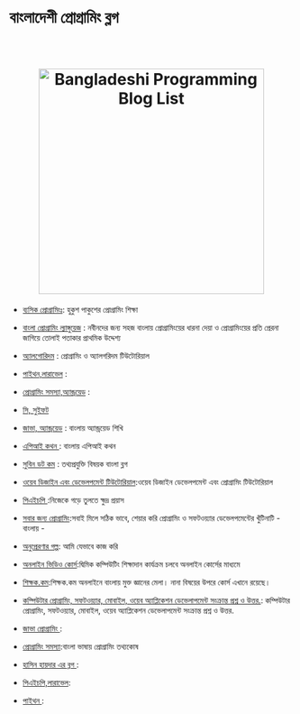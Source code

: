 # বাংলাদেশী প্রোগ্রামিং ব্লগ 

<h1 align="center">
	<br>
	<img width="400" src="https://androbees.files.wordpress.com/2017/06/deshi_blog.jpg?w=723" alt="Bangladeshi Programming Blog List">
	<br>
</h1>


  * [ব্যসিক প্রোগ্রামিংঃ]( http://hukush-pakush.com/): হুকুশ পাকুশের প্রোগ্রামিং শিক্ষা

   * [বাংলা প্রোগ্রামিং ল্যাঙ্গুয়েজ](http://potaka.io/) : নবীনদের জন্য সহজ বাংলায় প্রোগ্রামিংয়ের ধারনা দেয়া ও প্রোগ্রামিংয়ের প্রতি প্রেরনা জাগিয়ে তোলাই পতাকার প্রাথমিক উদ্দেশ্য
   
   * [অ্যালগোরিদম](http://www.shafaetsplanet.com/planetcoding/) : প্রোগ্রামিং ও অ্যালগরিদম টিউটোরিয়াল
   
   * [পাইথন,লারাভেল](http://masnun.com/tutorials) : 
   
   * [প্রোগ্রামিং সমস্যা,অ্যান্ড্রয়েড](http://hellohasan.com/) : 
   
   * [সি, সুইফট](http://jakir.me/) 
   
   * [জাভা, অ্যান্ড্রয়েড](http://mrubel.com/androidlime/) : বাংলায় অ্যান্ড্রয়েড শিখি
   
   * [এপিআই কথন ](http://apikothon.com/) : বাংলায় এপিআই কথন
   
   * [সুবিন ডট কম](http://subeen.com/) : তথ্যপ্রযুক্তি বিষয়ক বাংলা ব্লগ
   
   * [ওয়েব ডিজাইন এবং ডেভেলপমেন্ট টিউটোরিয়াল](http://www.webcoachbd.com/):ওয়েব ডিজাইন ডেভেলপমেন্ট এবং প্রোগ্রামিং টিউটোরিয়াল
   
   * [পিএইচপি ](http://bn.mizpress.com/):নিজেকে গড়ে তুলতে ক্ষুদ্র প্রয়াস
   
   * [সবার জন্য প্রোগ্রামিং](http://www.howtocode.com.bd/):সবাই মিলে সঠিক ভাবে, শেয়ার করি প্রোগ্রামিং ও সফটওয়্যার ডেভেলপমেন্টের খুঁটিনাটি - বাংলায় -
   
   * [অনুপ্রেরণার গল্প](http://www.howiwork.org/): আমি যেভাবে কাজ করি
   
   * [অনলাইন ভিডিও কোর্স](http://dimikcomputing.com/):দ্বিমিক কম্পিউটিং শিক্ষাদান কার্যক্রম চলবে অনলাইন কোর্সের মাধ্যমে
   
   * [শিক্ষক.কম](http://shikkhok.com/):শিক্ষক.কম অনলাইনে বাংলায় মুক্ত জ্ঞানের মেলা। নানা বিষয়ের উপরে কোর্স এখানে রয়েছে।
   
   * [কম্পিউটার প্রোগ্রামিং, সফটওয়্যার, মোবাইল, ওয়েব অ্যাপ্লিকেশন ডেভেলাপমেন্ট সংক্রান্ত প্রশ্ন ও উত্তর.](http://programabad.com/): কম্পিউটার প্রোগ্রামিং, সফটওয়্যার, মোবাইল, ওয়েব অ্যাপ্লিকেশন ডেভেলাপমেন্ট সংক্রান্ত প্রশ্ন ও উত্তর.
   
   * [জাভা প্রোগ্রামিং ](http://www.bazlur.com/):
   
   * [প্রোগ্রামিং সমস্যা](http://www.techsharif.com/programming-problem/):বাংলা ভাষায় প্রোগ্রামিং তথ্যকোষ
   
   * [হাসিন হায়দার এর ব্লগ ](https://hasin.me/):
   
   * [পিএইচপি,লারাভেল](http://nahid.im/diary):
   
   * [ পাইথন ](https://maateen.me/):
